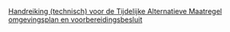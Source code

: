 [Handreiking (technisch) voor de Tijdelijke Alternatieve Maatregel omgevingsplan en voorbereidingsbesluit](https://geonovum.github.io/ROST/HRTAMopvbb/)
